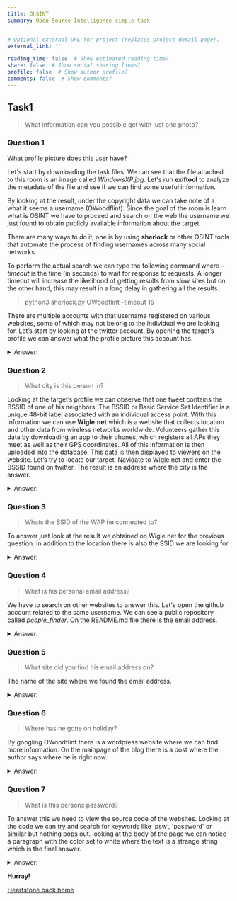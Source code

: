```yaml
---
title: OhSINT
summary: Open Source Intelligence simple task


# Optional external URL for project (replaces project detail page).
external_link: ''

reading_time: false  # Show estimated reading time?
share: false  # Show social sharing links?
profile: false  # Show author profile?
comments: false  # Show comments?
---
```

## Task1

> What information can you possible get with just one photo?

### Question 1
What profile picture does this user have?

Let's start by downloading the task files. We can see that the file attached to this room is an image called *WindowsXP.jpg*. Let's run **exiftool** to analyze the metadata of the file and see if we can find some useful information.

By looking at the result, under the copyright data we can take note of a what it seems a username (OWoodflint). 
Since the goal of the room is learn what is OSINT we have to proceed and search on the web the username we just found to obtain publicly available information about the target. 

There are many ways to do it, one is by using **sherlock** or other OSINT tools that automate the process of finding usernames across many social networks. 

To perform the actual search we can type the following command where *–timeout* is the time (in seconds) to wait for response to requests. A longer timeout will increase the likelihood of getting results from slow sites but on the other hand, this may result in a long delay in gathering all the results. 

> python3 sherlock.py OWoodflint –timeout 15

There are multiple accounts with that username registered on various websites, some
of which may not belong to the individual we are looking for. Let’s start by looking at the twitter account. By opening the target’s profile we can answer what the profile picture this account has.

<details>
  <summary>Answer:</summary>
  <p>
	cat
  </p>
</details>


### Question 2
> What city is this person in?

Looking at the target’s profile we can observe that one tweet contains the BSSID of one of his neighbors.
The BSSID or Basic Service Set Identifier is a unique 48-bit label associated with an individual access point. With this information we can use **Wigle.net** which is a website that collects location and other data from wireless networks worldwide. Volunteers gather this data by downloading an app to their phones, which registers all APs they meet as well as their GPS coordinates. All of this information is then uploaded into the database. This data is then displayed to viewers on the website.
Let’s try to locate our target. Navigate to Wigle.net and enter the BSSID found on twitter. The result is an address where the city is the answer.

<details>
  <summary>Answer:</summary>
  <p>
	London
  </p>
</details>

### Question 3
> Whats the SSID of the WAP he connected to?

To answer just look at the result we obtained on Wigle.net for the previous question. In addition to the location there is also the SSID we are looking for. 

<details>
  <summary>Answer:</summary>
  <p>
	UnileverWiFi
  </p>
</details>

### Question 4
> What is his personal email address?

We have to search on other websites to answer this.  Let's open the github account related to the same username. We can see a public repository called *people_finder*.  On the README.md file there is the email address. 

<details>
  <summary>Answer:</summary>
  <p>
	OWoodflint@gmail.com
  </p>
</details>

### Question 5
> What site did you find his email address on?

The name of the site where we found the email address.

<details>
  <summary>Answer:</summary>
  <p>
	Github
  </p>
</details>

### Question 6
> Where has he gone on holiday?

By googling OWoodflint there is a wordpress website where we can find more information. On the mainpage of the blog there is a post where the author says where he is right now.

<details>
  <summary>Answer:</summary>
  <p>
	New York
  </p>
</details>

### Question 7
> What is this persons password?

To answer this we need to view the source code of the websites. Looking at the code we can try and search for keywords like 'psw', 'password' or similar but nothing pops out. looking at the body of the page we can notice a paragraph with the color set to white where the text is a strange string which is the final answer.

<details>
  <summary>Answer:</summary>
  <p>
	pennYDr0pper.!
  </p>
</details>


**Hurray!**

[Heartstone back home](https://matteogreek.github.io/)